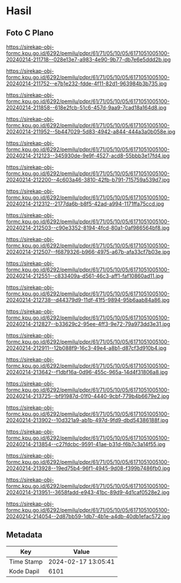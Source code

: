 # Hasil

## Foto C Plano

https://sirekap-obj-formc.kpu.go.id/6292/pemilu/pdpr/61/71/05/10/05/6171051005100-20240214-211718--028e13e7-a983-4e90-9b77-db7e6e5ddd2b.jpg

https://sirekap-obj-formc.kpu.go.id/6292/pemilu/pdpr/61/71/05/10/05/6171051005100-20240214-211752--e7b1e232-fdde-4f11-82d1-963984b3b735.jpg

https://sirekap-obj-formc.kpu.go.id/6292/pemilu/pdpr/61/71/05/10/05/6171051005100-20240214-211858--618e2fcb-51c6-457d-9aa9-7cad18a164d8.jpg

https://sirekap-obj-formc.kpu.go.id/6292/pemilu/pdpr/61/71/05/10/05/6171051005100-20240214-211952--5b447029-5d83-4942-a844-444a3a0b058e.jpg

https://sirekap-obj-formc.kpu.go.id/6292/pemilu/pdpr/61/71/05/10/05/6171051005100-20240214-212123--345930de-9e9f-4527-acd8-55bbb3e17fd4.jpg

https://sirekap-obj-formc.kpu.go.id/6292/pemilu/pdpr/61/71/05/10/05/6171051005100-20240214-212200--4c603a46-3810-42fb-b791-715759a539d7.jpg

https://sirekap-obj-formc.kpu.go.id/6292/pemilu/pdpr/61/71/05/10/05/6171051005100-20240214-212312--2177da6b-b8f5-42ad-a994-1171ffa75ccd.jpg

https://sirekap-obj-formc.kpu.go.id/6292/pemilu/pdpr/61/71/05/10/05/6171051005100-20240214-212503--c90e3352-8194-4fcd-80a1-0af986564bf8.jpg

https://sirekap-obj-formc.kpu.go.id/6292/pemilu/pdpr/61/71/05/10/05/6171051005100-20240214-212507--f6879326-b966-4975-a67b-afa33cf7b03e.jpg

https://sirekap-obj-formc.kpu.go.id/6292/pemilu/pdpr/61/71/05/10/05/6171051005100-20240214-212551--c833409a-d561-46c3-aff1-faf10860ad11.jpg

https://sirekap-obj-formc.kpu.go.id/6292/pemilu/pdpr/61/71/05/10/05/6171051005100-20240214-212738--d44379d9-11df-41f5-9894-95b6aab84a86.jpg

https://sirekap-obj-formc.kpu.go.id/6292/pemilu/pdpr/61/71/05/10/05/6171051005100-20240214-212827--b33629c2-95ee-4ff3-9e72-79a973dd3e31.jpg

https://sirekap-obj-formc.kpu.go.id/6292/pemilu/pdpr/61/71/05/10/05/6171051005100-20240214-212911--12b088f9-16c3-49e4-a8b1-d87cf3d910b4.jpg

https://sirekap-obj-formc.kpu.go.id/6292/pemilu/pdpr/61/71/05/10/05/6171051005100-20240214-213642--f1dbf16a-0d96-455c-965a-14d4f31806a8.jpg

https://sirekap-obj-formc.kpu.go.id/6292/pemilu/pdpr/61/71/05/10/05/6171051005100-20240214-213725--bf91987d-01f0-4440-9cbf-779b4b6679e2.jpg

https://sirekap-obj-formc.kpu.go.id/6292/pemilu/pdpr/61/71/05/10/05/6171051005100-20240214-213902--10d321a9-ab1b-497d-9fd9-dbd54386188f.jpg

https://sirekap-obj-formc.kpu.go.id/6292/pemilu/pdpr/61/71/05/10/05/6171051005100-20240214-213854--c27fdcbc-9591-41ae-b31d-f6b7c3a14f55.jpg

https://sirekap-obj-formc.kpu.go.id/6292/pemilu/pdpr/61/71/05/10/05/6171051005100-20240214-213928--19ed75b4-96f1-4945-9d08-f399b7486fb0.jpg

https://sirekap-obj-formc.kpu.go.id/6292/pemilu/pdpr/61/71/05/10/05/6171051005100-20240214-213951--3658fadd-e943-41bc-89d9-4d1caf0528e2.jpg

https://sirekap-obj-formc.kpu.go.id/6292/pemilu/pdpr/61/71/05/10/05/6171051005100-20240214-214054--2d87bb59-1db7-4b1e-a4db-40db1efac572.jpg


## Metadata

| Key        | Value               |
| ---------- | ------------------- |
| Time Stamp | 2024-02-17 13:05:41 |
| Kode Dapil | 6101                |



